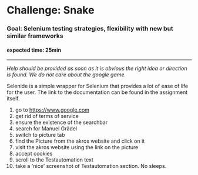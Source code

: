 # Challenge: Snake
### Goal: Selenium testing strategies, flexibility with new but similar frameworks

#### expected time: 25min

---
_Help should be provided as soon as it is obvious the right idea or direction is found. 
We do not care about the google game._

Selenide is a simple wrapper for Selenium that provides a lot of ease of life for the user.
The link to the documentation can be found in the assignment itself.

1. go to https://www.google.com
2. get rid of terms of service
3. ensure the existence of the searchbar
4. search for Manuel Grädel
5. switch to picture tab
6. find the Picture from the akros website and click on it
7. visit the akros website using the link on the picture
8. accept cookies
9. scroll to the Testautomation text
10. take a 'nice' screenshot of Testautomation section. No sleeps.
